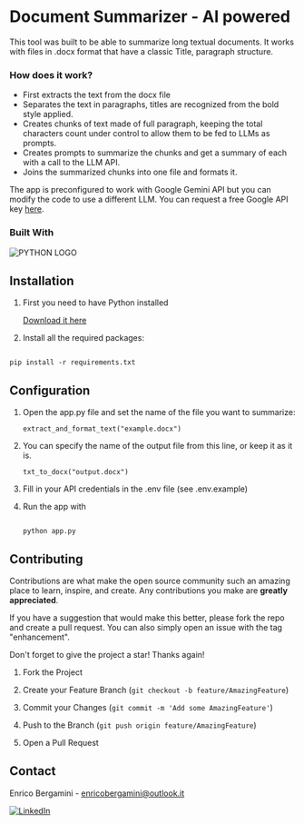 
  

# Document Summarizer - AI powered

  

  

This tool was built to be able to summarize long textual documents.
It works with files in .docx format that have a classic Title, paragraph structure.

### How does it work?
- First extracts the text from the docx file
- Separates  the text in paragraphs, titles are recognized from the bold style applied.
- Creates chunks of text made of full paragraph, keeping the total characters count under control to allow them to be fed to LLMs as prompts.
- Creates prompts to summarize the chunks and get a summary of each with a call to the LLM API.
- Joins the summarized chunks into one file and formats it.  

The app is preconfigured to work with Google Gemini API but you can modify the code to use a different LLM. 
You can request a free  Google API key [here](https://makersuite.google.com/app/apikey?hl=it).


  

  

### Built With

  

  

![PYTHON LOGO](https://img.shields.io/badge/Python-1572B6?style=for-the-badge&logo=PYTHON&logoColor=FFF)

  

  

## Installation

  

1. First you need to have Python installed

  

	[Download it here](https://www.python.org/downloads/)

  

  

2. Install all the required packages:

  

```  

pip install -r requirements.txt  

```

  






## Configuration
1. Open the app.py file and set the name of the file you want to summarize:
	```
	extract_and_format_text("example.docx")
	```
2. You can specify the name of the output file from this line, or keep it as it is.
	  ```
	txt_to_docx("output.docx")
	```
3. Fill in your API credentials in the .env file (see .env.example) 

4. Run the app with 

	``` 

	python app.py  

	```
## Contributing

  

  

  

  

Contributions are what make the open source community such an amazing place to learn, inspire, and create. Any contributions you make are **greatly appreciated**.

  

  

  

  

If you have a suggestion that would make this better, please fork the repo and create a pull request. You can also simply open an issue with the tag "enhancement".

  

  

  

Don't forget to give the project a star! Thanks again!

  

  

  

  

1. Fork the Project

  

  

  

2. Create your Feature Branch (`git checkout -b feature/AmazingFeature`)

  

  

  

3. Commit your Changes (`git commit -m 'Add some AmazingFeature'`)

  

  

  

4. Push to the Branch (`git push origin feature/AmazingFeature`)

  

  

  

5. Open a Pull Request

  

  

  

  

  

  

<!-- CONTACT -->

  

  

  

## Contact

  

  

  

  

Enrico Bergamini - enricobergamini@outlook.it

  

  

  

[![LinkedIn][linkedin-shield]][linkedin-url]

  

  

  

<!-- MARKDOWN LINKS & IMAGES -->

  

  

  

<!-- https://www.markdownguide.org/basic-syntax/#reference-style-links -->

  

  

  

[contributors-shield]: https://img.shields.io/github/contributors/othneildrew/Best-README-Template.svg?style=for-the-badge

  

  

  

[contributors-url]: https://github.com/othneildrew/Best-README-Template/graphs/contributors

  

  

  

[forks-shield]: https://img.shields.io/github/forks/othneildrew/Best-README-Template.svg?style=for-the-badge

  

  

  

[forks-url]: https://github.com/othneildrew/Best-README-Template/network/members

  

  

  

[stars-shield]: https://img.shields.io/github/stars/othneildrew/Best-README-Template.svg?style=for-the-badge

  

  

  

[stars-url]: https://github.com/othneildrew/Best-README-Template/stargazers

  

  

  

[issues-shield]: https://img.shields.io/github/issues/othneildrew/Best-README-Template.svg?style=for-the-badge

  

  

[HTML-url]: https://img.shields.io/badge/HTML5-E34F26?style=for-the-badge&logo=html5&logoColor=whit

  

  

[issues-url]: https://github.com/othneildrew/Best-README-Template/issues

  

  

  

[license-shield]: https://img.shields.io/github/license/othneildrew/Best-README-Template.svg?style=for-the-badge

  

  

  

[license-url]: https://github.com/othneildrew/Best-README-Template/blob/master/LICENSE.txt

  

  

  

[linkedin-shield]: https://img.shields.io/badge/-LinkedIn-black.svg?style=for-the-badge&logo=linkedin&colorB=555

  

  

  

[linkedin-url]: https://linkedin.com/in/enrico-bergamini

  

  

  

[product-screenshot]: images/screenshot.png

  

  

  

[Next.js]: https://img.shields.io/badge/next.js-000000?style=for-the-badge&logo=nextdotjs&logoColor=white

  

  

  

[Next-url]: https://nextjs.org/

  

  

  

[React.js]: https://img.shields.io/badge/React-20232A?style=for-the-badge&logo=react&logoColor=61DAFB

  

  

  

[React-url]: https://reactjs.org/

  

  

  

[Vue.js]: https://img.shields.io/badge/Vue.js-35495E?style=for-the-badge&logo=vuedotjs&logoColor=4FC08D

  

  

  

[Vue-url]: https://vuejs.org/

  

  

  

[Angular.io]: https://img.shields.io/badge/Angular-DD0031?style=for-the-badge&logo=angular&logoColor=white

  

  

  

[Angular-url]: https://angular.io/

  

  

  

[Svelte.dev]: https://img.shields.io/badge/Svelte-4A4A55?style=for-the-badge&logo=svelte&logoColor=FF3E00

  

  

  

[Svelte-url]: https://svelte.dev/

  

  

  

[Laravel.com]: https://img.shields.io/badge/Laravel-FF2D20?style=for-the-badge&logo=laravel&logoColor=white

  

  

  

[Laravel-url]: https://laravel.com

  

  

  

[Bootstrap.com]: https://img.shields.io/badge/Bootstrap-563D7C?style=for-the-badge&logo=bootstrap&logoColor=white

  

  

  

[Bootstrap-url]: https://getbootstrap.com

  

  

  

[JQuery.com]: https://img.shields.io/badge/jQuery-0769AD?style=for-the-badge&logo=jquery&logoColor=white

  

  

  

[JQuery-url]: https://jquery.com

  

  

[CSS-url]: https://img.shields.io/badge/CSS3-1572B6?style=for-the-badge&logo=css3&logoColor=whit

  

  

[JAVASCRIPT-url]: https://img.shields.io/badge/JavaScript-F7DF1E?style=for-the-badge&logo=javascript&logoColor=black
